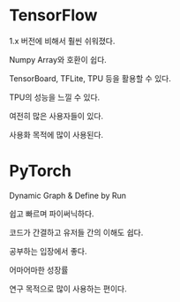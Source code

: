 # TensorFlow

1.x 버전에 비해서 훨씬 쉬워졌다.

Numpy Array와 호환이 쉽다.

TensorBoard, TFLite, TPU 등을 활용할 수 있다.

TPU의 성능을 느낄 수 있다.

여전히 많은 사용자들이 있다.

사용화 목적에 많이 사용된다.



# PyTorch

Dynamic Graph & Define by Run

쉽고 빠르며 파이써닉하다.

코드가 간결하고 유저들 간의 이해도 쉽다.

공부하는 입장에서 좋다.

어마어마한 성장률

연구 목적으로 많이 사용하는 편이다.